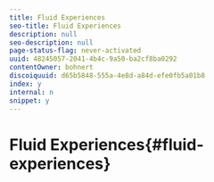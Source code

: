 ```yaml
---
title: Fluid Experiences
seo-title: Fluid Experiences
description: null
seo-description: null
page-status-flag: never-activated
uuid: 48245057-2041-4b4c-9a50-ba2cf8ba0292
contentOwner: bohnert
discoiquuid: d65b5848-555a-4e8d-a84d-efe0fb5a01b8
index: y
internal: n
snippet: y
---
```


# Fluid Experiences{#fluid-experiences}

